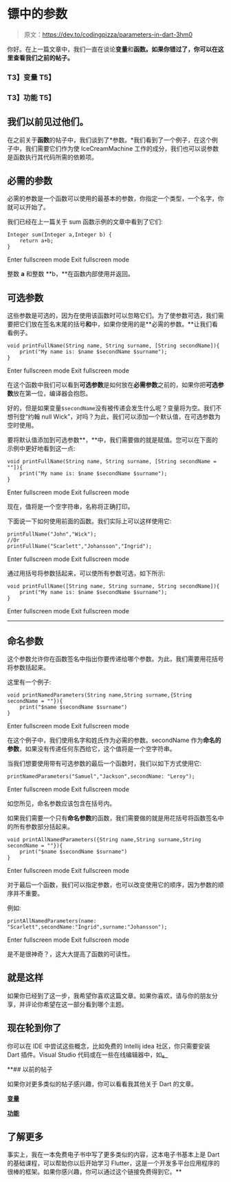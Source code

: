 # 镖中的参数

> 原文：<https://dev.to/codingpizza/parameters-in-dart-3hm0>

你好。在上一篇文章中，我们一直在谈论**变量**和**函数。如果你错过了，你可以在这里查看我们之前的帖子。**

### **T3】变量 T5】**

### **T3】功能 T5】**

## 我们以前见过他们。

在之前关于**函数**的帖子中，我们谈到了*参数。*我们看到了一个例子，在这个例子中，我们需要它们作为使 IceCreamMachine 工作的成分，我们也可以说参数是函数执行其代码所需的依赖项。

## 必需的参数

必需的参数是一个函数可以使用的最基本的参数，你指定一个类型，一个名字，你就可以开始了。

我们已经在上一篇关于 sum 函数示例的文章中看到了它们:

```
Integer sum(Integer a,Integer b) {
    return a+b;
} 
```

Enter fullscreen mode Exit fullscreen mode

整数 **a** 和整数 **b，**在函数内部使用并返回。

## 可选参数

这些参数是可选的，因为在使用该函数时可以忽略它们。为了使参数可选，我们需要把它们放在签名末尾的括号**和**中，如果你使用的是**必需的参数。**让我们看看例子。

```
void printFullName(String name, String surname, [String secondName]){
    print("My name is: $name $secondName $surname");
} 
```

Enter fullscreen mode Exit fullscreen mode

在这个函数中我们可以看到**可选参数**是如何放在**必需参数**之前的，如果你把**可选参数**放在第一位，编译器会抱怨。

好的，但是如果变量`$secondName`没有被传递会发生什么呢？变量将为空。我们不想刊登“约翰 null Wick”，对吗？为此，我们可以添加一个默认值，在可选参数为空时使用。

要将默认值添加到可选参数**，**中，我们需要做的就是赋值。您可以在下面的示例中更好地看到这一点:

```
void printFullName(String name, String surname, [String secondName = ""]){
    print("My name is: $name $secondName $surname");
} 
```

Enter fullscreen mode Exit fullscreen mode

现在，值将是一个空字符串，名称将正确打印。

下面说一下如何使用前面的函数。我们实际上可以这样使用它:

```
printFullName("John","Wick");
//Or
printFullName("Scarlett","Johansson","Ingrid"); 
```

Enter fullscreen mode Exit fullscreen mode

通过用括号将参数括起来，可以使所有参数可选，如下所示:

```
void printFullName([String name, String surname, String secondName]){
    print("My name is: $name $secondName $surname");
} 
```

Enter fullscreen mode Exit fullscreen mode

* * *

## 命名参数

这个参数允许你在函数签名中指出你要传递给哪个参数。为此，我们需要用花括号将参数括起来。

这里有一个例子:

```
void printNamedParameters(String name,String surname,{String secondName = ""}){
    print("$name $secondName $surname")
} 
```

Enter fullscreen mode Exit fullscreen mode

在这个例子中，我们使用名字和姓氏作为必需的参数。secondName 作为**命名的参数**，如果没有传递任何东西给它，这个值将是一个空字符串。

当我们想要使用带有可选参数的最后一个函数时，我们以如下方式使用它:

```
printNamedParameters("Samuel","Jackson",secondName: "Leroy"); 
```

Enter fullscreen mode Exit fullscreen mode

如您所见，命名参数应该包含在括号内。

如果我们需要一个只有**命名参数**的函数，我们需要做的就是用花括号将函数签名中的所有参数部分括起来。

```
void printAllNamedParameters({String name,String surname,String secondName = ""}){
    print("$name $secondName $surname")
} 
```

Enter fullscreen mode Exit fullscreen mode

对于最后一个函数，我们可以指定参数，也可以改变使用它的顺序，因为参数的顺序并不重要。

例如:

```
printAllNamedParameters(name: "Scarlett",secondName:"Ingrid",surname:"Johansson"); 
```

Enter fullscreen mode Exit fullscreen mode

是不是很神奇？，这大大提高了函数的可读性。

## 就是这样

如果你已经到了这一步，我希望你喜欢这篇文章。如果你喜欢，请与你的朋友分享，并评论你希望在这一部分看到哪个主题。

## 现在轮到你了

你可以在 IDE 中尝试这些概念，比如免费的 Intellij idea 社区，你只需要安装 Dart 插件。Visual Studio 代码或在一些在线编辑器中，如[**。**](https://dartpad.dartlang.org/)

 **## 以前的帖子

如果你对更多类似的帖子感兴趣，你可以看看我其他关于 Dart 的文章。

**[变量](https://dev.to/codingpizza/variables-in-dart-4j63)**

**[功能](https://dev.to/codingpizza/functions-in-dart-175b)**

## 了解更多

事实上，我在一本免费电子书中写了更多类似的内容，这本电子书基本上是 Dart 的基础课程，可以帮助你以后开始学习 Flutter，这是一个开发多平台应用程序的很棒的框架。如果你感兴趣，你可以通过这个链接免费得到它。**